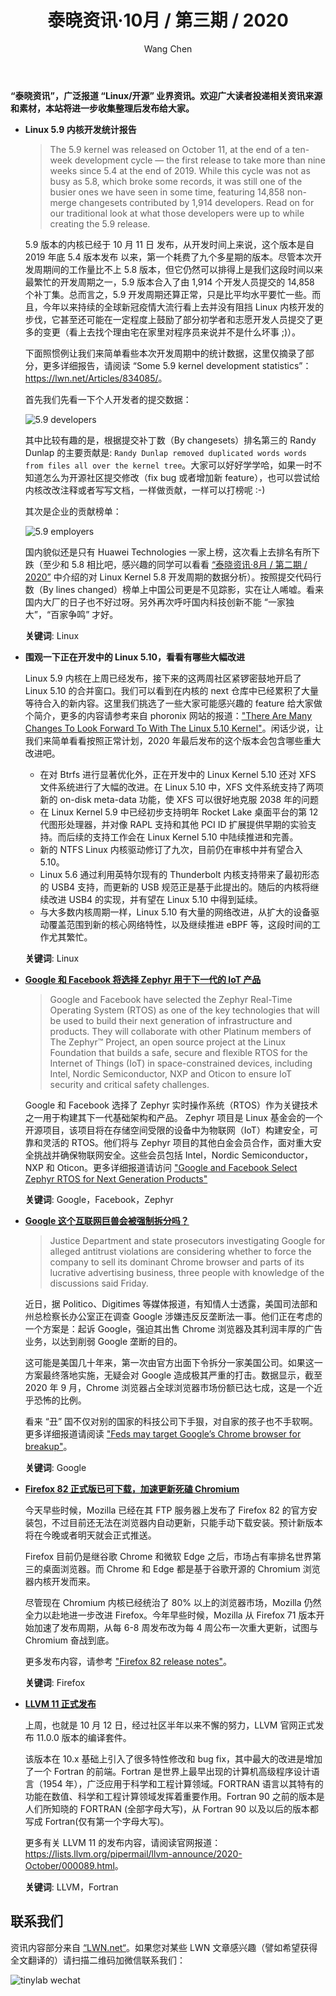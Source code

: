 ﻿---
title: 泰晓资讯·10月 / 第三期 / 2020
author: 'Wang Chen'
group: news
draft: false
top: false
album: 泰晓资讯
layout: weekly
license: "cc-by-nc-nd-4.0"
permalink: /tinylab-weekly-10-3rd-2020/
tags:
  - Linux
  - Google
  - Facebook
  - Zephyr
  - Firefox
  - LLVM
  - Fortran
categories:
  - 泰晓资讯
  - 技术动态
  - 行业动向
---

**“泰晓资讯”，广泛报道 “Linux/开源” 业界资讯。欢迎广大读者投递相关资讯来源和素材，本站将进一步收集整理后发布给大家。**

- **Linux 5.9 内核开发统计报告**

    > The 5.9 kernel was released on October 11, at the end of a ten-week development cycle — the first release to take more than nine weeks since 5.4 at the end of 2019. While this cycle was not as busy as 5.8, which broke some records, it was still one of the busier ones we have seen in some time, featuring 14,858 non-merge changesets contributed by 1,914 developers. Read on for our traditional look at what those developers were up to while creating the 5.9 release.

    5.9 版本的内核已经于 10 月 11 日 发布，从开发时间上来说，这个版本是自 2019 年底 5.4 版本发布 以来，第一个耗费了九个多星期的版本。尽管本次开发周期间的工作量比不上 5.8 版本，但它仍然可以排得上是我们这段时间以来最繁忙的开发周期之一，5.9 版本合入了由 1,914 个开发人员提交的 14,858 个补丁集。总而言之，5.9 开发周期还算正常，只是比平均水平要忙一些。而且，今年以来持续的全球新冠疫情大流行看上去并没有阻挡 Linux 内核开发的步伐，它甚至还可能在一定程度上鼓励了部分初学者和志愿开发人员提交了更多的变更（看上去找个理由宅在家里对程序员来说并不是什么坏事 ;)）。

    下面照惯例让我们来简单看些本次开发周期中的统计数据，这里仅摘录了部分，更多详细报告，请阅读 “Some 5.9 kernel development statistics”：<https://lwn.net/Articles/834085/>。
    
    首先我们先看一下个人开发者的提交数据：
    
    ![5.9 developers](/wp-content/uploads/2020/10/weekly-news-10-3/5.9-developers.png)
    
    其中比较有趣的是，根据提交补丁数（By changesets）排名第三的 Randy Dunlap 的主要贡献是: `Randy Dunlap removed duplicated words words from files all over the kernel tree`。大家可以好好学学哈，如果一时不知道怎么为开源社区提交修改（fix bug 或者增加新 feature），也可以尝试给内核改改注释或者写写文档，一样做贡献，一样可以打榜呢 :-)
        
    其次是企业的贡献榜单：
    
    ![5.9 employers](/wp-content/uploads/2020/10/weekly-news-10-3/5.9-employers.jpg)
    
    国内貌似还是只有 Huawei Technologies 一家上榜，这次看上去排名有所下跌（至少和 5.8 相比吧，感兴趣的同学可以看看 [“泰晓资讯·8月 / 第二期 / 2020”](https://tinylab.org/tinylab-weekly-08-2nd-2020/) 中介绍的对 Linux Kernel 5.8 开发周期的数据分析）。按照提交代码行数（By lines changed）榜单上中国公司更是不见踪影，实在让人唏嘘。看来国内大厂的日子也不好过呀。另外再次呼吁国内科技创新不能 “一家独大”，“百家争鸣” 才好。

    **关键词**: Linux

- **围观一下正在开发中的 Linux 5.10，看看有哪些大幅改进**

    Linux 5.9 内核在上周已经发布，接下来的这两周社区紧锣密鼓地开启了 Linux 5.10 的合并窗口。我们可以看到在内核的 next 仓库中已经累积了大量等待合入的新内容。这里我们挑选了一些大家可能感兴趣的 feature 给大家做个简介，更多的内容请参考来自 phoronix 网站的报道：["There Are Many Changes To Look Forward To With The Linux 5.10 Kernel"](https://www.phoronix.com/scan.php?page=news_item&px=Linux-5.10-Features-Expected)。闲话少说，让我们来简单看看按照正常计划，2020 年最后发布的这个版本会包含哪些重大改进吧。

    - 在对 Btrfs 进行显著优化外，正在开发中的 Linux Kernel 5.10 还对 XFS 文件系统进行了大幅的改进。在 Linux 5.10 中，XFS 文件系统支持了两项新的 on-disk meta-data 功能，使 XFS 可以很好地克服 2038 年的问题
    - 在 Linux Kernel 5.9 中已经初步支持明年 Rocket Lake 桌面平台的第 12 代图形处理器，并对像 RAPL 支持和其他 PCI ID 扩展提供早期的实验支持。而后续的支持工作会在 Linux Kernel 5.10 中陆续推进和完善。
    - 新的 NTFS Linux 内核驱动修订了九次，目前仍在审核中并有望合入 5.10。
    - Linux 5.6 通过利用英特尔现有的 Thunderbolt 内核支持带来了最初形态的 USB4 支持，而更新的 USB 规范正是基于此提出的。随后的内核将继续改进 USB4 的实现，并有望在 Linux 5.10 中得到延续。
    - 与大多数内核周期一样，Linux 5.10 有大量的网络改进，从扩大的设备驱动覆盖范围到新的核心网络特性，以及继续推进 eBPF 等，这段时间的工作尤其繁忙。

    **关键词**: Linux

- [**Google 和 Facebook 将选择 Zephyr 用于下一代的 IoT 产品**](https://www.prnewswire.com/news-releases/google-and-facebook-select-zephyr-rtos-for-next-generation-products-301141973.html)

    > Google and Facebook have selected the Zephyr Real-Time Operating System (RTOS) as one of the key technologies that will be used to build their next generation of infrastructure and products. They will collaborate with other Platinum members of The Zephyr™ Project, an open source project at the Linux Foundation that builds a safe, secure and flexible RTOS for the Internet of Things (IoT) in space-constrained devices, including Intel, Nordic Semiconductor, NXP and Oticon to ensure IoT security and critical safety challenges.

    Google 和 Facebook 选择了 Zephyr 实时操作系统（RTOS）作为关键技术之一用于构建其下一代基础架构和产品。 Zephyr 项目是 Linux 基金会的一个开源项目，该项目将在存储空间受限的设备中为物联网（IoT）构建安全，可靠和灵活的 RTOS。他们将与 Zephyr 项目的其他白金会员合作，面对重大安全挑战并确保物联网安全。这些会员包括 Intel，Nordic Semiconductor，NXP 和 Oticon。更多详细报道请访问 ["Google and Facebook Select Zephyr RTOS for Next Generation Products"](https://www.prnewswire.com/news-releases/google-and-facebook-select-zephyr-rtos-for-next-generation-products-301141973.html)
    
    **关键词**: Google，Facebook，Zephyr

- [**Google 这个互联网巨兽会被强制拆分吗？**](https://www.politico.com/news/2020/10/10/feds-may-target-googles-chrome-browser-for-breakup-428468)

    > Justice Department and state prosecutors investigating Google for alleged antitrust violations are considering whether to force the company to sell its dominant Chrome browser and parts of its lucrative advertising business, three people with knowledge of the discussions said Friday.

    近日，据 Politico、Digitimes 等媒体报道，有知情人士透露，美国司法部和州总检察长办公室正在调查 Google 涉嫌违反反垄断法一事。他们正在考虑的一个方案是：起诉 Google，强迫其出售 Chrome 浏览器及其利润丰厚的广告业务，以达到削弱 Google 垄断的目的。

    这可能是美国几十年来，第一次由官方出面下令拆分一家美国公司。如果这一方案最终落地实施，无疑会对 Google 造成极其严重的打击。数据显示，截至 2020 年 9 月，Chrome 浏览器占全球浏览器市场份额已达七成，这是一个近乎恐怖的比例。
    
    看来 “丑” 国不仅对别的国家的科技公司下手狠，对自家的孩子也不手软啊。更多详细报道请阅读 ["Feds may target Google’s Chrome browser for breakup"](https://www.politico.com/news/2020/10/10/feds-may-target-googles-chrome-browser-for-breakup-428468)。
    
    **关键词**: Google
    
- [**Firefox 82 正式版已可下载，加速更新死磕 Chromium**](https://www.mozilla.org/en-US/firefox/82.0/releasenotes/)

    今天早些时候，Mozilla 已经在其 FTP 服务器上发布了 Firefox 82 的官方安装包，不过目前还无法在浏览器内自动更新，只能手动下载安装。预计新版本将在今晚或者明天就会正式推送。

    Firefox 目前仍是继谷歌 Chrome 和微软 Edge 之后，市场占有率排名世界第三的桌面浏览器。而 Chrome 和 Edge 都是基于谷歌开源的 Chromium 浏览器内核开发而来。

    尽管现在 Chromium 内核已经统治了 80% 以上的浏览器市场，Mozilla 仍然全力以赴地进一步改进 Firefox。今年早些时候，Mozilla 从 Firefox 71 版本开始加速了发布周期，从每 6-8 周发布改为每 4 周公布一次重大更新，试图与 Chromium 奋战到底。
    
    更多发布内容，请参考 ["Firefox 82 release notes"](https://www.mozilla.org/en-US/firefox/82.0/releasenotes/)。
    
    **关键词**: Firefox

- [**LLVM 11 正式发布**](https://lists.llvm.org/pipermail/llvm-announce/2020-October/000089.html)

    上周，也就是 10 月 12 日，经过社区半年以来不懈的努力，LLVM 官网正式发布 11.0.0 版本的编译套件。
    
    该版本在 10.x 基础上引入了很多特性修改和 bug fix，其中最大的改进是增加了一个 Fortran 的前端。Fortran 是世界上最早出现的计算机高级程序设计语言（1954 年），广泛应用于科学和工程计算领域。FORTRAN 语言以其特有的功能在数值、科学和工程计算领域发挥着重要作用。Fortran 90 之前的版本是人们所知晓的 FORTRAN (全部字母大写)，从 Fortran 90 以及以后的版本都写成 Fortran(仅有第一个字母大写)。
    
    更多有关 LLVM 11 的发布内容，请阅读官网报道：<https://lists.llvm.org/pipermail/llvm-announce/2020-October/000089.html>。

    **关键词**: LLVM，Fortran

## 联系我们

资讯内容部分来自 [“LWN.net“](https://lwn.net/)。如果您对某些 LWN 文章感兴趣（譬如希望获得全文翻译的）请扫描二维码加微信联系我们：

![tinylab wechat](/images/wechat/tinylab.jpg)
